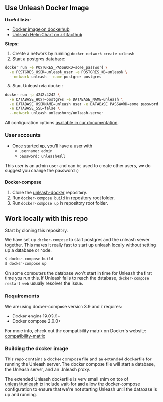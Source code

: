 ## Use Unleash Docker Image


**Useful links:**

- [Docker image on dockerhub](https://hub.docker.com/r/unleashorg/unleash-server/)
- [Unleash Helm Chart on artifacthub](https://artifacthub.io/packages/helm/unleash/unleash)

**Steps:**

1. Create a network by running `docker network create unleash`
2. Start a postgres database:

```sh
docker run -e POSTGRES_PASSWORD=some_password \
  -e POSTGRES_USER=unleash_user -e POSTGRES_DB=unleash \
  --network unleash --name postgres postgres
```

3. Start Unleash via docker:

```sh
docker run -p 4242:4242 \
  -e DATABASE_HOST=postgres -e DATABASE_NAME=unleash \
  -e DATABASE_USERNAME=unleash_user -e DATABASE_PASSWORD=some_password \
  -e DATABASE_SSL=false \
  --network unleash unleashorg/unleash-server
```

All configuration options [available in our documentation](https://docs.getunleash.io/docs/deploy/configuring_unleash). 

### User accounts
- Once started up, you'll have a user with 
  - `username: admin`
  - `password: unleash4all`

This user is an admin user and can be used to create other users, we do suggest you change the password :)

#### Docker-compose

1. Clone the [unleash-docker](https://github.com/Unleash/unleash-docker) repository.
2. Run `docker-compose build` in repository root folder.
3. Run `docker-compose up` in repository root folder.



## Work locally with this repo 
Start by cloning this repository. 

We have set up `docker-compose` to start postgres and the unleash server together. This makes it really fast to start up
unleash locally without setting up a database or node.

```bash
$ docker-compose build
$ docker-compose up
```
On some computers the database won't start in time for Unleash the first time you run this. If Unleash fails to reach the database, `docker-compose restart web` usually resolves the issue.

### Requirements
We are using docker-compose version 3.9 and it requires:

- Docker engine 19.03.0+
- Docker compose 2.0.0+

For more info, check out the compatibility matrix on Docker's website: [compatibility-matrix](
https://docs.docker.com/compose/compose-file/compose-versioning/#compatibility-matrix)

### Building the docker image

This repo contains a docker compose file and an extended dockerfile for running the Unleash server. The docker compose file will start a database, the Unleash server, and an Unleash proxy.

The extended Unleash dockerfile is very small shim on top of [unleash/unleash](https://github.com/Unleash/unleash/) to include wait-for and allow the docker-compose configuration to ensure that we're not starting Unleash until the database is up and running.
